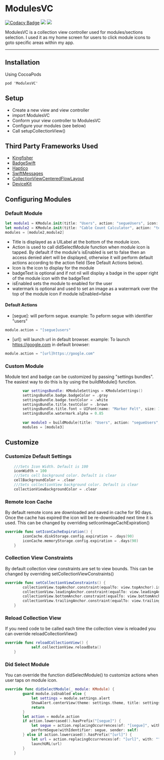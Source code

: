 # ModulesVC

[![Codacy Badge](https://api.codacy.com/project/badge/Grade/d17767442e034c0aa98e580f7822c9c8)](https://app.codacy.com/gh/kumpeapps/ModulesVC?utm_source=github.com&utm_medium=referral&utm_content=kumpeapps/ModulesVC&utm_campaign=Badge_Grade_Settings) <img src="https://img.shields.io/cocoapods/v/ModulesVC"/> <img src="https://img.shields.io/github/last-commit/kumpeapps/ModulesVC"/>

ModulesVC is a collection view controller used for modules/sections selection. I used it as my home screen for users to click module icons to goto specific areas within my app.

---

## Installation
Using CocoaPods

`pod 'ModulesVC'`

## Setup
-   Create a new view and view controller
-   import ModulesVC
-   Conform your view controller to ModulesVC
-   Configure your modules (see below)
-   Call setupCollectionView()

## Third Party Frameworks Used
-   [Kingfisher](https://github.com/onevcat/Kingfisher)
-   [BadgeSwift](https://github.com/evgenyneu/swift-badge)
-   [Haptico](https://github.com/iSapozhnik/Haptico)
-   [SwiftMessages](https://github.com/SwiftKickMobile/SwiftMessages)
-   [CollectionViewCenteredFlowLayout](https://github.com/Coeur/CollectionViewCenteredFlowLayout)
-   [DeviceKit](https://github.com/devicekit/DeviceKit)

## Configuring Modules

### Default Module
```swift
let module1 = KModule.init(title: "Users", action: "segueUsers", icon: UIImage(named: "icons8-swirl")!)
let module2 = KModule.init(title: "Cable Count Calculator", action: "test", icon: UIImage(named: "icons8-swirl")!, remoteIconURL: "https://img.icons8.com/external-flaticons-flat-flat-icons/64/000000/external-test-nursing-flaticons-flat-flat-icons.png", badgeText: "New", isEnabled: false, watermark: UIImage(named: "icons8-disabled"))
modules = [module2,module2]
```
-   Title is displayed as a UILabel at the bottom of the module icon.
-   Action is used to call didSelectModule function when module icon is tapped. By default if the module's isEnabled is set to false then an access denied alert will be displayed, otherwise it will perform default actions according to the action field (See Default Actions below).
-   Icon is the icon to display for the module
-   badgeText is optional and if not nil will display a badge in the upper right of the module icon with the badgeText
-   isEnabled sets the module to enabled for the user
-   watermark is optional and used to set an image as a watermark over the top of the module icon if module isEnabled=false

#### Default Actions
-   [segue]: will perform segue. example: To peform segue with identifier "users"
```swift 
module.action = "[segue]users"
``` 
-   [url]: will launch url in default browser. example: To launch https://google.com in default browser:
```swift 
module.action = "[url]https://google.com"
```

### Custom Module
Module text and badge can be customized by passing "settings bundles". The easiest way to do this is by using the buildModule() function.
```swift
        var settingsBundle: KModuleSettings = KModuleSettings()
        settingsBundle.badge.badgeColor = .gray
        settingsBundle.badge.textColor = .white
        settingsBundle.title.textColor = .brown
        settingsBundle.title.font = UIFont(name: "Marker Felt", size: 17)!
        settingsBundle.watermark.alpha = 0.85
        
        var module3 = buildModule(title: "Users", action: "segueUsers", icon: UIImage(named: "icons8-swirl")!, remoteIconURL: "https://img.icons8.com/external-flaticons-flat-flat-icons/64/000000/external-test-nursing-flaticons-flat-flat-icons.png", badgeText: "New", isEnabled: false, watermark: UIImage(named: "icons8-disabled"), badgeSettings: settingsBundle.badge, titleSettings: settingsBundle.title, watermarkSettings: settingsBundle.watermark)
        modules = [module3]
```
## Customize

### Customize Default Settings

```swift
    ///Sets Icon Width. Default is 100
    iconWidth = 100
    ///Sets cell background color. Default is clear
    cellBackgroundColor = .clear
    ///Sets collectionView background color. Default is clear
    collectionViewBackgroundColor = .clear
```

### Remote Icon Cache
By default remote icons are downloaded and saved in cache for 90 days. Once the cache has expired the icon will be re-downloaded next time it is used. This can be changed by overriding setIconImageCachExpiration()

```swift
override func setIconCacheExpiration() {
        iconCache.diskStorage.config.expiration = .days(90)
        iconCache.memoryStorage.config.expiration = .days(90)
    }
```

### Collection View Constraints
By default collection view constraints are set to view bounds. This can be changed by overriding setCollectionViewConstraints()

```swift
override func setCollectionViewConstraints() {
        collectionView.topAnchor.constraint(equalTo: view.topAnchor).isActive = true
        collectionView.leadingAnchor.constraint(equalTo: view.leadingAnchor).isActive = true
        collectionView.bottomAnchor.constraint(equalTo: view.bottomAnchor).isActive = true
        collectionView.trailingAnchor.constraint(equalTo: view.trailingAnchor).isActive = true
    }
```

### Reload Collection View
If you need code to be called each time the collection view is reloaded you can override reloadCollectionView()

```swift
override func reloadCollectionView() {
            self.collectionView.reloadData()
    }
```

### Did Select Module
You can override the function didSelectModule() to customize actions when user taps on module icon.

```swift
override func didSelectModule(_ module: KModule) {
        guard module.isEnabled else {
            let settings = module.settings.alert
            ShowAlert.centerView(theme: settings.theme, title: settings.title, message: settings.message, seconds: settings.seconds, invokeHaptics: true)
            return
        }
        let action = module.action
        if action.lowercased().hasPrefix("[segue]") {
            let segue = action.replacingOccurrences(of: "[segue]", with: "")
            performSegue(withIdentifier: segue, sender: self)
        } else if action.lowercased().hasPrefix("[url]") {
            let url = action.replacingOccurrences(of: "[url]", with: "")
            launchURL(url)
        }
    }
 ```